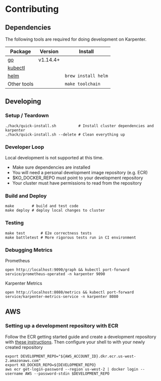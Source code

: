 # Contributing

## Dependencies

The following tools are required for doing development on Karpenter.

| Package                                                            | Version  | Install             |
| ------------------------------------------------------------------ | -------- | ------------------- |
| [go](https://golang.org/dl/)                                       | v1.14.4+ |                     |
| [kubectl](https://kubernetes.io/docs/tasks/tools/install-kubectl/) |          |                     |
| [helm](https://helm.sh/docs/intro/install/)                        |          | `brew install helm` |
| Other tools                                                        |          | `make toolchain`    |

## Developing

### Setup / Teardown

```
./hack/quick-install.sh          # Install cluster dependencies and karpenter
./hack/quick-install.sh --delete # Clean everything up
```

### Developer Loop

Local development is not supported at this time.

* Make sure dependencies are installed
* You will need a personal development image repository (e.g. ECR)
* $KO_DOCKER_REPO must point to your development repository
* Your cluster must have permissions to read from the repository

### Build and Deploy
```
make        # build and test code
make deploy # deploy local changes to cluster
```

### Testing
```
make test       # E2e correctness tests
make battletest # More rigorous tests run in CI environment
```

### Debugging Metrics
Prometheus
```
open http://localhost:9090/graph && kubectl port-forward service/prometheus-operated -n karpenter 9090
```
Karpenter Metrics
```
open http://localhost:8080/metrics && kubectl port-forward service/karpenter-metrics-service -n karpenter 8080
```

## AWS

### Setting up a development repository with ECR
Follow the ECR getting started guide and create a development repository with [these instructions](https://docs.aws.amazon.com/AmazonECR/latest/userguide/getting-started-cli.html). Then configure your shell to with your newly created repository
```
export DEVELOPMENT_REPO="${AWS_ACCOUNT_ID}.dkr.ecr.us-west-2.amazonaws.com"
export KO_DOCKER_REPO=${DEVELOPMENT_REPO}
aws ecr get-login-password --region us-west-2 | docker login --username AWS --password-stdin $DEVELOPMENT_REPO
```
